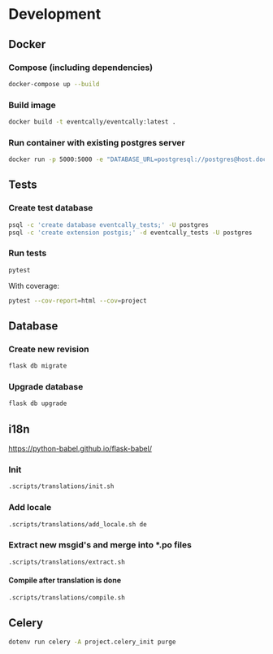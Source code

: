 # Development

## Docker

### Compose (including dependencies)

```sh
docker-compose up --build
```

### Build image

```sh
docker build -t eventcally/eventcally:latest .
```

### Run container with existing postgres server

```sh
docker run -p 5000:5000 -e "DATABASE_URL=postgresql://postgres@host.docker.internal/eventcally" eventcally/eventcally:latest
```

## Tests

### Create test database

```sh
psql -c 'create database eventcally_tests;' -U postgres
psql -c 'create extension postgis;' -d eventcally_tests -U postgres
```

### Run tests

```sh
pytest
```

With coverage:

```sh
pytest --cov-report=html --cov=project
```

## Database

### Create new revision

```sh
flask db migrate
```

### Upgrade database

```sh
flask db upgrade
```

## i18n

<https://python-babel.github.io/flask-babel/>

### Init

```sh
.scripts/translations/init.sh
```

### Add locale

```sh
.scripts/translations/add_locale.sh de
```

### Extract new msgid's and merge into \*.po files

```sh
.scripts/translations/extract.sh
```

#### Compile after translation is done

```sh
.scripts/translations/compile.sh
```

## Celery

```sh
dotenv run celery -A project.celery_init purge
```
